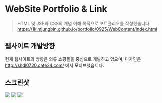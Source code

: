 # WebSite Portfolio & Link

> HTML 및 JSP와 CSS의 개념 이해 목적으로 포트폴리오를 작성했습니다.
> https://1kimjungbin.github.io/portfolio/0925/WebContent/index.html

## 웹사이트 개발방향

현재 웹사이트의 방향은 의류 쇼핑몰을 중심으로 개발하고 있으며, 디자인은 http://shdl0720.cafe24.com/ 에서 모티브했습니다.

## 스크린샷

<img src="https://github.com/1kimjungbin/portfolio/blob/master/screenshots/mainpage.png">
<img src="https://github.com/1kimjungbin/portfolio/blob/master/screenshots/사이드 메뉴.png">
<img src="https://github.com/1kimjungbin/portfolio/blob/master/screenshots/추천상품.png">
